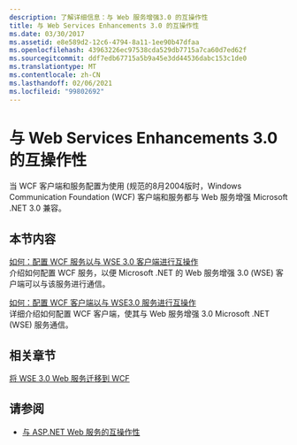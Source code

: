```yaml
---
description: 了解详细信息：与 Web 服务增强3.0 的互操作性
title: 与 Web Services Enhancements 3.0 的互操作性
ms.date: 03/30/2017
ms.assetid: e8e589d2-12c6-4794-8a11-1ee90b47dfaa
ms.openlocfilehash: 43963226ec97538cda529db7715a7ca60d7ed62f
ms.sourcegitcommit: ddf7edb67715a5b9a45e3dd44536dabc153c1de0
ms.translationtype: MT
ms.contentlocale: zh-CN
ms.lasthandoff: 02/06/2021
ms.locfileid: "99802692"
---
```

# <a name="interoperability-with-web-services-enhancements-30"></a>与 Web Services Enhancements 3.0 的互操作性

当 WCF 客户端和服务配置为使用 (规范的8月2004版时，Windows Communication Foundation (WCF) 客户端和服务都与 Web 服务增强 Microsoft .NET 3.0 兼容。  
  
## <a name="in-this-section"></a>本节内容  

 [如何：配置 WCF 服务以与 WSE 3.0 客户端进行互操作](how-to-configure-wcf-services-to-interoperate-with-wse-3-0-clients.md)  
 介绍如何配置 WCF 服务，以便 Microsoft .NET 的 Web 服务增强 3.0 (WSE) 客户端可以与该服务进行通信。  
  
 [如何：配置 WCF 客户端以与 WSE3.0 服务进行互操作](how-to-configure-a-wcf-client-to-interoperate-with-wse3-0-services.md)  
 详细介绍如何配置 WCF 客户端，使其与 Web 服务增强 3.0 Microsoft .NET (WSE) 服务通信。  
  
## <a name="related-sections"></a>相关章节  

 [将 WSE 3.0 Web 服务迁移到 WCF](migrating-wse-3-0-web-services-to-wcf.md)  
  
## <a name="see-also"></a>请参阅

- [与 ASP.NET Web 服务的互操作性](interop-with-aspnet-web-services.md)
